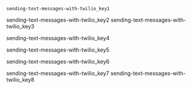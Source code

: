```ngMeta
sending-text-messages-with-twilio_key1
```

sending-text-messages-with-twilio_key2
sending-text-messages-with-twilio_key3


sending-text-messages-with-twilio_key4


sending-text-messages-with-twilio_key5


sending-text-messages-with-twilio_key6


sending-text-messages-with-twilio_key7
sending-text-messages-with-twilio_key8
